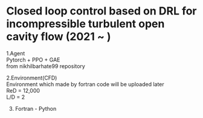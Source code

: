 # Closed loop control based on DRL for incompressible turbulent open cavity flow (2021 ~ ) 

1.Agent   
Pytorch + PPO + GAE   
  from  nikhilbarhate99 repository

2.Environment(CFD)   
Environment which made by fortran code will be uploaded later    
  ReD = 12,000   
  L/D = 2   

3. Fortran - Python
